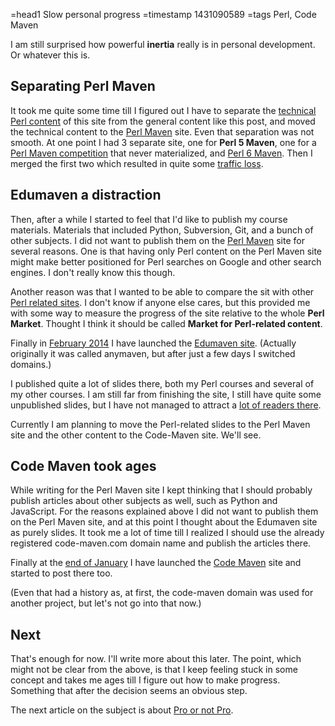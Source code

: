 =head1 Slow personal progress
=timestamp 1431090589
=tags Perl, Code Maven



I am still surprised how powerful <b>inertia</b> really is in personal development. Or whatever this is.



<h2>Separating Perl Maven</h2>

It took me quite some time till I figured out I have to separate the <a href="http://perlmaven.com/">technical Perl content</a>
of this site from the general content like this post, and moved the technical content to the
<a href="http://perlmaven.com/">Perl Maven</a> site. Even that separation was not smooth. 
At one point I had 3 separate site, one for <b>Perl 5 Maven</b>, one for a <a href="/perl-maven-competition.html">Perl Maven competition</a> that
never materialized, and <a href="http://perl6maven.com/">Perl 6 Maven</a>. Then I merged the first two which resulted in quite
some <a href="/three-month-after-domain-name-change.html">traffic loss</a>.


<h2>Edumaven a distraction</h2>

Then, after a while I started to feel that I'd like to publish my course materials. Materials that included Python, Subversion, Git,
and a bunch of other subjects.
I did not want to publish them on the <a href="http://perlmaven.com/">Perl Maven</a> site for several reasons. One is that having only Perl content on the Perl Maven site might
make better positioned for Perl searches on Google and other search engines. I don't really know this though.

Another reason was that I wanted to be able to compare the sit with other <a href="/the-popularity-of-perl-in-2014.html">Perl related sites</a>.
I don't know if anyone else cares, but this provided me with some way to measure the progress of the site relative to the whole <b>Perl Market</b>.
Thought I think it should be called <b>Market for Perl-related content</b>.

Finally in <a href="/edumaven.html">February 2014</a> I have launched the <a href="https://code-maven.com/">Edumaven site</a>. (Actually originally it
was called anymaven, but after just a few days I switched domains.)

I published quite a lot of slides there, both my Perl courses and several of my other courses. I am still far from finishing the site,
I still have quite some unpublished slides, but I have not managed to attract a <a href="/2014.html">lot of readers there</a>.

Currently I am planning to move the Perl-related slides to the Perl Maven site and the other content to the Code-Maven site. We'll see.

<h2>Code Maven took ages</h2>

While writing for the Perl Maven site I kept thinking that I should probably publish articles about other subjects as well, such as Python and JavaScript.
For the reasons explained above I did not want to publish them on the Perl Maven site, and at this point I thought about the Edumaven site as purely slides.
It took me a lot of time till I realized I should use the already registered code-maven.com domain name and publish the articles there.

Finally at the <a href="/code-maven.html">end of January</a> I have launched the <a href="http://code-maven.com/">Code Maven</a> site and started
to post there too.

(Even that had a history as, at first, the code-maven domain was used for another project, but let's not go into that now.)


<h2>Next</h2>

That's enough for now. I'll write more about this later. The point, which might not be clear from the above, is that I keep feeling stuck in
some concept and takes me ages till I figure out how to make progress. Something that after the decision seems an obvious step.

The next article on the subject is about <a href="/pro-or-not.html">Pro or not Pro</a>.

